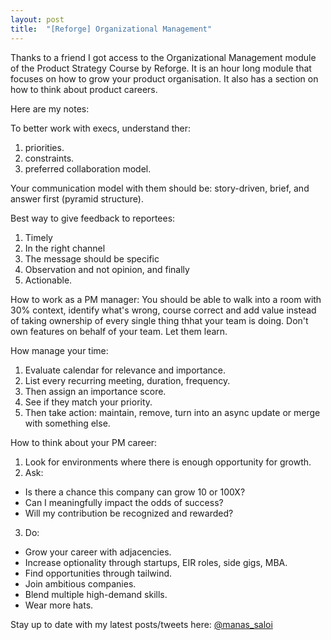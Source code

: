 ```yaml
---
layout: post
title:  "[Reforge] Organizational Management"
---
```


Thanks to a friend I got access to the Organizational Management module of the Product Strategy Course by Reforge. It is an hour long module that focuses on how to grow your product organisation. It also has a section on how to think about product careers.

Here are my notes:

To better work with execs, understand ther:
1. priorities.
2. constraints.
3. preferred collaboration model.

Your communication model with them should be: story-driven, brief, and answer first (pyramid structure).

Best way to give feedback to reportees:
1. Timely
2. In the right channel
3. The message should be specific
4. Observation and not opinion, and finally
5. Actionable.

How to work as a PM manager: You should be able to walk into a room with 30% context, identify what's wrong, course correct and add value instead of taking ownership of every single thing thhat your team is doing. Don't own features on behalf of your team. Let them learn.

How manage your time:
1. Evaluate calendar for relevance and importance.
2. List every recurring meeting, duration, frequency.
3. Then assign an importance score.
4. See if they match your priority.
5. Then take action: maintain, remove, turn into an async update or merge with something else.

How to think about your PM career:
1. Look for environments where there is enough opportunity for growth.
2. Ask:
  - Is there a chance this company can grow 10 or 100X?
  - Can I meaningfully impact the odds of success?
  - Will my contribution be recognized and rewarded?
3. Do:
  - Grow your career with adjacencies.
  - Increase optionality through startups, EIR roles, side gigs, MBA.
  - Find opportunities through tailwind.
  - Join ambitious companies.
  - Blend multiple high-demand skills.
  - Wear more hats.

Stay up to date with my latest posts/tweets here: [@manas_saloi](http://twitter.com/manas_saloi)
